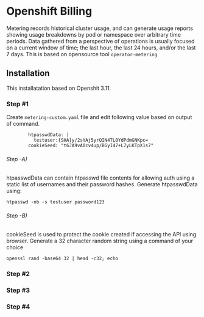 # Openshift Billing

Metering records historical cluster usage, and can generate usage reports showing usage breakdowns by pod or namespace over arbitrary time periods.
Data gathered from a perspective of operations is usually focused on a current window of time; the last hour, the last 24 hours, and/or the last 7 days. This is based on opensource tool ```operator-metering```

## Installation

This installatation based on Openshit 3.11.

### Step #1

Create ```metering-custom.yaml``` file and edit following value based on output of command.

```
        htpasswdData: |
          testuser:{SHA}y/2sYAj5yrQIN4TL0YdPdmGNKpc=
        cookieSeed: "t6JA9vA0cv4up/BGyI47+L7yLKTpX1s7"
```
###### Step -A)

htpasswdData can contain htpasswd file contents for allowing auth using a static list of usernames and their password hashes.
Generate htpasswdData using: 

```htpasswd -nb -s testuser password123```

###### Step -B)

cookieSeed is used to protect the cookie created if accessing the API using browser.
Generate a 32 character random string using a command of your choice

```openssl rand -base64 32 | head -c32; echo```

### Step #2


### Step #3



### Step #4


